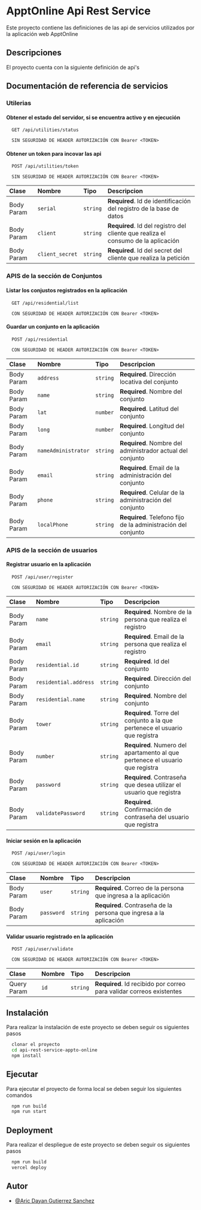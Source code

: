 # ApptOnline Api Rest Service

Este proyecto contiene las definiciones de las api de servicios utilizados por la aplicación web ApptOnline

## Descripciones

El proyecto cuenta con la siguiente definición de api's


## Documentación de referencia de servicios

### Utilerias

#### Obtener el estado del servidor, si se encuentra activo y en ejecución

```http
  GET /api/utilities/status

  SIN SEGURIDAD DE HEADER AUTORIZACIÓN CON Bearer <TOKEN>
```

#### Obtener un token para incovar las api

```http
  POST /api/utilities/token

  SIN SEGURIDAD DE HEADER AUTORIZACIÓN CON Bearer <TOKEN>
```

| Clase       | Nombre | Tipo     | Descripcion                |
| :---------- | :----- | :------- | :------------------------- |
| Body Param | `serial` | `string` | **Required**. Id de identificación del registro de la base de datos |
| Body Param | `client` | `string` | **Required**. Id del registro del cliente que realiza el consumo de la aplicación |
| Body Param | `client_secret` | `string` | **Required**. Id del secret del cliente que realiza la petición |

### APIS de la sección de Conjuntos

#### Listar los conjustos registrados en la aplicación

```http
  GET /api/residential/list
  
  CON SEGURIDAD DE HEADER AUTORIZACIÓN CON Bearer <TOKEN>
```

#### Guardar un conjunto en la aplicación

```http
  POST /api/residential
  
  CON SEGURIDAD DE HEADER AUTORIZACIÓN CON Bearer <TOKEN>
```

| Clase       | Nombre | Tipo     | Descripcion                |
| :---------- | :----- | :------- | :------------------------- |
| Body Param | `address` | `string` | **Required**. Dirección locativa del conjunto |
| Body Param | `name` | `string` | **Required**. Nombre del conjunto |
| Body Param | `lat` | `number` | **Required**. Latitud del conjunto |
| Body Param | `long` | `number` | **Required**. Longitud del conjunto |
| Body Param | `nameAdministrator` | `string` | **Required**. Nombre del administrador actual del conjunto |
| Body Param | `email` | `string` | **Required**. Email de la administración del conjunto |
| Body Param | `phone` | `string` | **Required**. Celular de la administración del conjunto |
| Body Param | `localPhone` | `string` | **Required**. Telefono fijo de la administración del conjunto |

### APIS de la sección de usuarios

#### Registrar usuario en la aplicación

```http
  POST /api/user/register
  
  CON SEGURIDAD DE HEADER AUTORIZACIÓN CON Bearer <TOKEN>
```

| Clase       | Nombre | Tipo     | Descripcion                |
| :---------- | :----- | :------- | :------------------------- |
| Body Param | `name` | `string` | **Required**. Nombre de la persona que realiza el registro |
| Body Param | `email` | `string` | **Required**. Email de la persona que realiza el registro |
| Body Param | `residential.id` | `string` | **Required**. Id del conjunto |
| Body Param | `residential.address` | `string` | **Required**. Dirección del conjunto |
| Body Param | `residential.name` | `string` | **Required**. Nombre del conjunto |
| Body Param | `tower` | `string` | **Required**. Torre del conjunto a la que pertenece el usuario que registra |
| Body Param | `number` | `string` | **Required**. Numero del apartamento al que pertenece el usuario que registra |
| Body Param | `password` | `string` | **Required**. Contraseña que desea utilizar el usuario que registra |
| Body Param | `validatePassword` | `string` | **Required**. Confirmación de contraseña del usuario que registra |

#### Iniciar sesión en la aplicación

```http
  POST /api/user/login
  
  CON SEGURIDAD DE HEADER AUTORIZACIÓN CON Bearer <TOKEN>
```

| Clase       | Nombre | Tipo     | Descripcion                |
| :---------- | :----- | :------- | :------------------------- |
| Body Param | `user` | `string` | **Required**. Correo de la persona que ingresa a la aplicación |
| Body Param | `password` | `string` | **Required**. Contraseña de la persona que ingresa a la aplicación |

#### Validar usuario registrado en la aplicación

```http
  POST /api/user/validate
  
  CON SEGURIDAD DE HEADER AUTORIZACIÓN CON Bearer <TOKEN>
```

| Clase       | Nombre | Tipo     | Descripcion                |
| :---------- | :----- | :------- | :------------------------- |
| Query Param | `id` | `string` | **Required**. Id recibido por correo para validar correos existentes |


## Instalación

Para realizar la instalación de este proyecto se deben seguir os siguientes pasos

```bash
  clonar el proyecto
  cd api-rest-service-appto-online
  npm install
```
## Ejecutar

Para ejecutar el proyecto de forma local se deben seguir los siguientes comandos

```bash
  npm run build
  npm run start
```

## Deployment

Para realizar el despliegue de este proyecto se deben seguir os siguientes pasos

```bash
  npm run build
  vercel deploy 
```


## Autor

- [@Aric Dayan Gutierrez Sanchez](https://github.com/adgsgutierrez)

